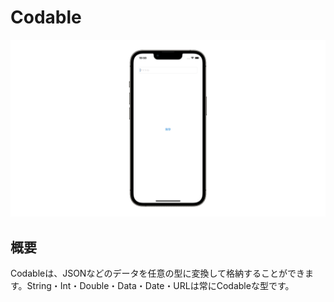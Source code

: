 # Codable
![Codable](Codable.gif)

## 概要
Codableは、JSONなどのデータを任意の型に変換して格納することができます。String・Int・Double・Data・Date・URLは常にCodableな型です。
